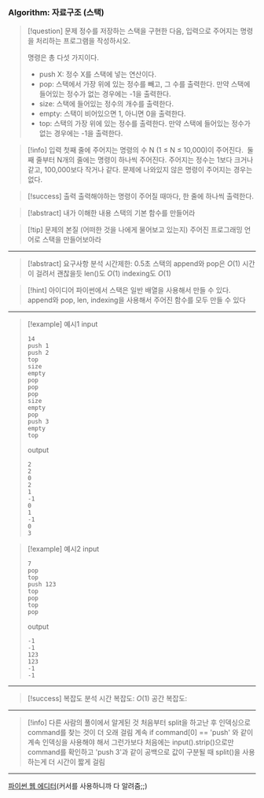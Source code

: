 ### Algorithm: 자료구조 (스택)

> [!question] 문제
> 정수를 저장하는 스택을 구현한 다음, 입력으로 주어지는 명령을 처리하는 프로그램을 작성하시오.
>
> 명령은 총 다섯 가지이다.
>
> - push X: 정수 X를 스택에 넣는 연산이다.
> - pop: 스택에서 가장 위에 있는 정수를 빼고, 그 수를 출력한다. 만약 스택에 들어있는 정수가 없는 경우에는 -1을 출력한다.
> - size: 스택에 들어있는 정수의 개수를 출력한다.
> - empty: 스택이 비어있으면 1, 아니면 0을 출력한다.
> - top: 스택의 가장 위에 있는 정수를 출력한다. 만약 스택에 들어있는 정수가 없는 경우에는 -1을 출력한다.

> [!info] 입력
> 첫째 줄에 주어지는 명령의 수 N (1 ≤ N ≤ 10,000)이 주어진다. 
> 둘째 줄부터 N개의 줄에는 명령이 하나씩 주어진다. 주어지는 정수는 1보다 크거나 같고, 100,000보다 작거나 같다. 문제에 나와있지 않은 명령이 주어지는 경우는 없다.

> [!success] 출력
> 출력해야하는 명령이 주어질 때마다, 한 줄에 하나씩 출력한다.

> [!abstract] 내가 이해한 내용
> 스택의 기본 함수를 만들어라

> [!tip] 문제의 본질 (어떠한 것을 나에게 물어보고 있는지)
> 주어진 프로그래밍 언어로 스택을 만들어보아라

---

> [!abstract] 요구사항 분석
> 시간제한: 0.5초
> 스택의 append와 pop은 $O(1)$ 시간이 걸려서 괜찮을듯
> len()도 $O(1)$
> indexing도 $O(1)$

> [!hint] 아이디어
> 파이썬에서 스택은 일반 배열을 사용해서 만들 수 있다.
> append와 pop, len, indexing을 사용해서 주어진 함수를 모두 만들 수 있다

---

> [!example] 예시1
> input
>
> ```
> 14
> push 1
> push 2
> top
> size
> empty
> pop
> pop
> pop
> size
> empty
> pop
> push 3
> empty
> top
> ```
>
> output
>
> ```
> 2
> 2
> 0
> 2
> 1
> -1
> 0
> 1
> -1
> 0
> 3
> ```

> [!example] 예시2
> input
>
> ```
> 7
> pop
> top
> push 123
> top
> pop
> top
> pop
> ```
>
> output
>
> ```
> -1
> -1
> 123
> 123
> -1
> -1
> ```

---

> [!success] 복잡도 분석
> 시간 복잡도: $O(1)$
> 공간 복잡도:

---

> [!info] 다른 사람의 풀이에서 알게된 것
> 처음부터 split을 하고난 후 인덱싱으로 command를 찾는 것이 더 오래 걸림
> 계속 if command[0] == 'push' 와 같이 계속 인덱싱을 사용해야 해서 그런가보다
> 처음에는 input().strip()으로만 command를 확인하고 'push 3'과 같이 공백으로 값이 구분될 때 split()을 사용하는게 더 시간이 짧게 걸림

---

[파이썬 웹 에디터](https://www.online-python.com/)(커서를 사용하니까 다 알려줌;;)

